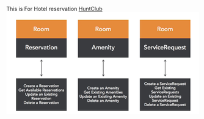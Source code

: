 This is For Hotel reservation
[HuntClub](https://spring.io/)
![alt text](https://github.com/charity1475/HuntClub/blob/master/HuntClub.png?raw=true)
